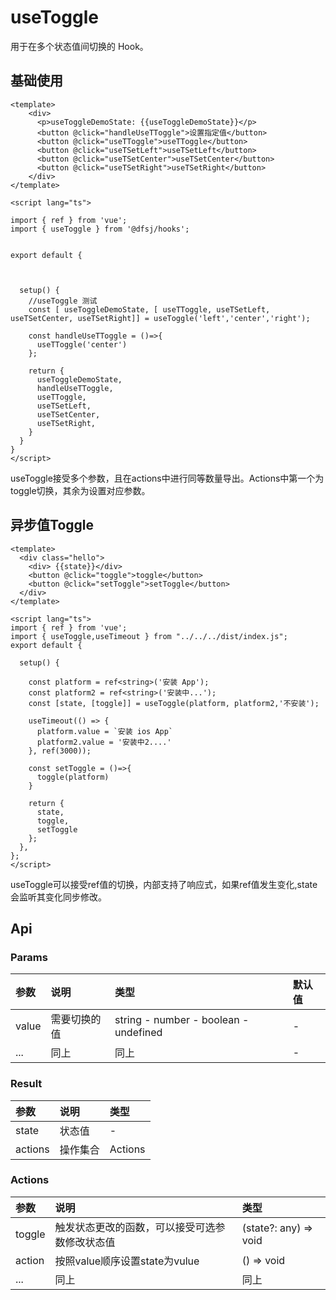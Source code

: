 # useToggle

用于在多个状态值间切换的 Hook。 

## 基础使用

```
<template>
    <div>
      <p>useToggleDemoState: {{useToggleDemoState}}</p>
      <button @click="handleUseTToggle">设置指定值</button>
      <button @click="useTToggle">useTToggle</button>
      <button @click="useTSetLeft">useTSetLeft</button>
      <button @click="useTSetCenter">useTSetCenter</button>
      <button @click="useTSetRight">useTSetRight</button>
    </div>
</template>

<script lang="ts">

import { ref } from 'vue';
import { useToggle } from '@dfsj/hooks';


export default {
  
  

  setup() {
    //useToggle 测试
    const [ useToggleDemoState, [ useTToggle, useTSetLeft, useTSetCenter, useTSetRight]] = useToggle('left','center','right');

    const handleUseTToggle = ()=>{
      useTToggle('center')
    };

    return {
      useToggleDemoState,
      handleUseTToggle,
      useTToggle,
      useTSetLeft,
      useTSetCenter,
      useTSetRight,
    }
  }
}
</script>
```

useToggle接受多个参数，且在actions中进行同等数量导出。Actions中第一个为toggle切换，其余为设置对应参数。

## 异步值Toggle

```
<template>
  <div class="hello">
    <div> {{state}}</div>
    <button @click="toggle">toggle</button>
    <button @click="setToggle">setToggle</button>
  </div>
</template>

<script lang="ts">
import { ref } from 'vue';
import { useToggle,useTimeout } from "../../../dist/index.js";
export default {
  
  setup() {

    const platform = ref<string>('安装 App');
    const platform2 = ref<string>('安装中...');
    const [state, [toggle]] = useToggle(platform, platform2,'不安装');

    useTimeout(() => {
      platform.value = `安装 ios App`
      platform2.value = '安装中2....'
    }, ref(3000));

    const setToggle = ()=>{
      toggle(platform)
    }
    
    return {
      state,
      toggle,
      setToggle
    };
  },
};
</script>
```

useToggle可以接受ref值的切换，内部支持了响应式，如果ref值发生变化,state会监听其变化同步修改。

## Api

### Params

| 参数    | 说明     | 类型                                    | 默认值 |
|:------|:-------|:--------------------------------------|:----|
| value | 需要切换的值 | string - number - boolean - undefined | -   |
| ...   | 同上     | 同上                                    | -   |

### Result

| 参数      | 说明    | 类型      |
|:--------|:------|:--------|
| state   | 状态值   | -       |
| actions | 操作集合	 | Actions |

### Actions

| 参数     | 说明                       | 类型                    |
|:-------|:-------------------------|:----------------------|
| toggle | 触发状态更改的函数，可以接受可选参数修改状态值	 | (state?: any) => void |
| action | 按照value顺序设置state为vulue   | () => void            |
| ...    | 同上                       | 同上                    |
